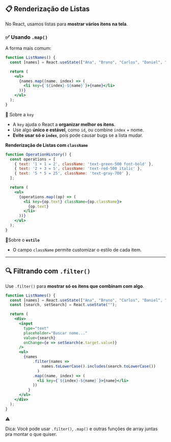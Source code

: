 ## 📋 Renderização de Listas

No React, usamos listas para **mostrar vários itens na tela**.

### ✅ Usando `.map()`

A forma mais comum:

```jsx
function ListNames() {
  const [names] = React.useState(["Ana", "Bruno", "Carlos", "Daniel", "Eduarda"]);

  return (
    <ul>
      {names.map((name, index) => (
        <li key={`${index}-${name}`}>{name}</li>
      ))}
    </ul>
  );
}
```

🔑 Sobre a `key`

- A `key` ajuda o React a **organizar melhor os itens**.
- Use algo **único e estável**, como `id`, ou combine `index` + nome.
- **Evite usar só o `index`**, pois pode causar bugs se a lista mudar.

**Renderização de Listas com `className`**

```jsx
function OperationHistory() {
  const operations = [
    { text: '1 + 1 = 2', className: 'text-green-500 font-bold' },
    { text: '2 + 3 = 5', className: 'text-red-500 italic' },
    { text: '5 * 5 = 25', className: 'text-gray-700' },
  ];

  return (
    <ul>
      {operations.map((op) => (
        <li key={op.text} className={op.className}>
          {op.text}
        </li>
      ))}
    </ul>
  );
}
```

🔑Sobre o **`estilo`**

- O campo `className` permite customizar o estilo de cada item.

---

## 🔍 Filtrando com `.filter()`

Use `.filter()` para **mostrar só os itens que combinam com algo**.

```jsx
function ListNames() {
  const [names] = React.useState(["Ana", "Bruno", "Carlos", "Daniel", "Eduarda"]);
  const [search, setSearch] = React.useState("");

  return (
    <div>
      <input
        type="text"
        placeholder="Buscar nome..."
        value={search}
        onChange={e => setSearch(e.target.value)}
      />
      <ul>
        {names
	        .filter(names => 
		        names.toLowerCase().includes(search.toLowerCase())
		      )
	        .map((name, index) => (
	          <li key={`${index}-${name}`}>{name}</li>
	        ))
	      }
      </ul>
    </div>
  );
}
```

<aside>
⚠️

Dica: Você pode usar `.filter()`,  `.map()` e outras funções de array juntas pra montar o que quiser.

</aside>